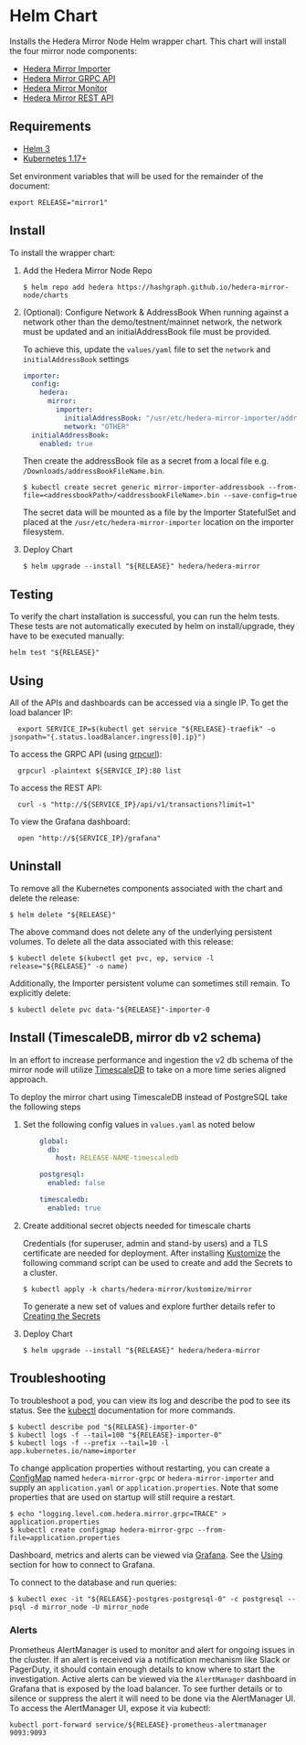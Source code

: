 # Helm Chart

Installs the Hedera Mirror Node Helm wrapper chart. This chart will install the four mirror node components:

- [Hedera Mirror Importer](hedera-mirror-importer)
- [Hedera Mirror GRPC API](hedera-mirror-grpc)
- [Hedera Mirror Monitor](hedera-mirror-monitor)
- [Hedera Mirror REST API](hedera-mirror-rest)

## Requirements

- [Helm 3](https://helm.sh)
- [Kubernetes 1.17+](https://kubernetes.io)

Set environment variables that will be used for the remainder of the document:

```shell script
export RELEASE="mirror1"
```

## Install

To install the wrapper chart:

1. Add the Hedera Mirror Node Repo
    ```shell script
    $ helm repo add hedera https://hashgraph.github.io/hedera-mirror-node/charts
    ```

2. (Optional): Configure Network & AddressBook
    When running against a network other than the demo/testnent/mainnet network, the network must be updated and an initialAddressBook file must be provided.

    To achieve this, update the `values/yaml` file to set the `network` and `initialAddressBook` settings
    ```yaml
    importer:
      config:
        hedera:
          mirror:
            importer:
              initialAddressBook: "/usr/etc/hedera-mirror-importer/addressbook.bin"
              network: "OTHER"
      initialAddressBook:
        enabled: true
    ```

    Then create the addressBook file as a secret from a local file e.g. `/Downloads/addressBookFileName.bin`.
    ```shell script
    $ kubectl create secret generic mirror-importer-addressbook --from-file=<addressbookPath>/<addressbookFileName>.bin --save-config=true
    ```
   The secret data will be mounted as a file by the Importer StatefulSet and placed at the `/usr/etc/hedera-mirror-importer` location on the importer filesystem.

3. Deploy Chart
    ```shell script
    $ helm upgrade --install "${RELEASE}" hedera/hedera-mirror
    ```

## Testing

To verify the chart installation is successful, you can run the helm tests. These tests are not automatically executed
by helm on install/upgrade, they have to be executed manually:

```shell script
helm test "${RELEASE}"
```

## Using

All of the APIs and dashboards can be accessed via a single IP. To get the load balancer IP:
```shell script
  export SERVICE_IP=$(kubectl get service "${RELEASE}-traefik" -o jsonpath="{.status.loadBalancer.ingress[0].ip}")
```

To access the GRPC API (using [grpcurl](https://github.com/fullstorydev/grpcurl)):
```shell script
  grpcurl -plaintext ${SERVICE_IP}:80 list
```

To access the REST API:
```shell script
  curl -s "http://${SERVICE_IP}/api/v1/transactions?limit=1"
```

To view the Grafana dashboard:
```shell script
  open "http://${SERVICE_IP}/grafana"
```

## Uninstall

To remove all the Kubernetes components associated with the chart and delete the release:

```shell script
$ helm delete "${RELEASE}"
```


The above command does not delete any of the underlying persistent volumes. To delete all the data associated with this release:

```shell script
$ kubectl delete $(kubectl get pvc, ep, service -l release="${RELEASE}" -o name)
```

Additionally, the Importer persistent volume can sometimes still remain. To explicitly delete:
```shell script
$ kubectl delete pvc data-"${RELEASE}"-importer-0
```

## Install (TimescaleDB, mirror db v2 schema)
In an effort to increase performance and ingestion the v2 db schema of the mirror node will utilize [TimescaleDB](https://docs.timescale.com/latest/main) to take on a more time series aligned approach.

To deploy the mirror chart using TimescaleDB instead of PostgreSQL take the following steps
1. Set the following config values in `values.yaml` as noted below
    ```yaml
        global:
          db:
            host: RELEASE-NAME-timescaledb

        postgresql:
          enabled: false

        timescaledb:
          enabled: true
    ```

2. Create additional secret objects needed for timescale charts

    Credentials (for superuser, admin and stand-by users) and a TLS certificate are needed for deployment.
    After installing [Kustomize](https://kustomize.io/) the following command script can be used to create and add the Secrets to a cluster.
    ```shell script
    $ kubectl apply -k charts/hedera-mirror/kustomize/mirror
    ```

    To generate a new set of values and explore further details refer to [Creating the Secrets](https://github.com/timescale/timescaledb-kubernetes/blob/master/charts/timescaledb-single/admin-guide.md#creating-the-secrets)

3. Deploy Chart
    ```shell script
    $ helm upgrade --install "${RELEASE}" hedera/hedera-mirror
    ```

## Troubleshooting

To troubleshoot a pod, you can view its log and describe the pod to see its status. See the
[kubectl](https://kubernetes.io/docs/reference/kubectl/overview/) documentation for more commands.

```shell script
$ kubectl describe pod "${RELEASE}-importer-0"
$ kubectl logs -f --tail=100 "${RELEASE}-importer-0"
$ kubectl logs -f --prefix --tail=10 -l app.kubernetes.io/name=importer
```

To change application properties without restarting, you can create a
[ConfigMap](https://kubernetes.io/docs/tasks/configure-pod-container/configure-pod-configmap/#create-configmaps-from-files)
named `hedera-mirror-grpc` or `hedera-mirror-importer` and supply an `application.yaml` or `application.properties`.
Note that some properties that are used on startup will still require a restart.

```shell script
$ echo "logging.level.com.hedera.mirror.grpc=TRACE" > application.properties
$ kubectl create configmap hedera-mirror-grpc --from-file=application.properties
```

Dashboard, metrics and alerts can be viewed via [Grafana](https://grafana.com). See the [Using](#using) section for how
to connect to Grafana.

To connect to the database and run queries:

```shell script
$ kubectl exec -it "${RELEASE}-postgres-postgresql-0" -c postgresql -- psql -d mirror_node -U mirror_node
```

### Alerts

Prometheus AlertManager is used to monitor and alert for ongoing issues in the cluster. If an alert is received via
a notification mechanism like Slack or PagerDuty, it should contain enough details to know where to start the
investigation. Active alerts can be viewed via the `AlertManager` dashboard in Grafana that is exposed by the load
balancer. To see further details or to silence or suppress the alert it will need to be done via the AlertManager UI.
To access the AlertManager UI, expose it via kubectl:

```shell script
kubectl port-forward service/${RELEASE}-prometheus-alertmanager 9093:9093
```
